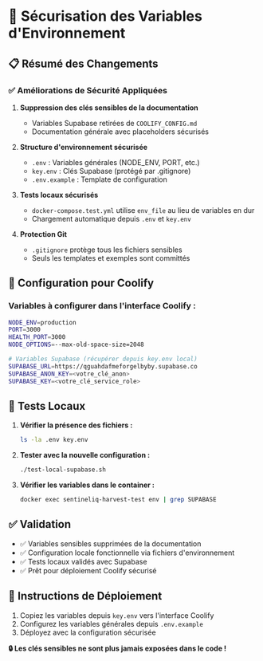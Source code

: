 # 🔐 Sécurisation des Variables d'Environnement

## 📋 Résumé des Changements

### ✅ **Améliorations de Sécurité Appliquées**

1. **Suppression des clés sensibles de la documentation**
   - Variables Supabase retirées de `COOLIFY_CONFIG.md`
   - Documentation générale avec placeholders sécurisés

2. **Structure d'environnement sécurisée**
   - `.env` : Variables générales (NODE_ENV, PORT, etc.)
   - `key.env` : Clés Supabase (protégé par .gitignore)
   - `.env.example` : Template de configuration

3. **Tests locaux sécurisés**
   - `docker-compose.test.yml` utilise `env_file` au lieu de variables en dur
   - Chargement automatique depuis `.env` et `key.env`

4. **Protection Git**
   - `.gitignore` protège tous les fichiers sensibles
   - Seuls les templates et exemples sont committés

## 🚀 **Configuration pour Coolify**

### Variables à configurer dans l'interface Coolify :

```bash
NODE_ENV=production
PORT=3000
HEALTH_PORT=3000
NODE_OPTIONS=--max-old-space-size=2048

# Variables Supabase (récupérer depuis key.env local)
SUPABASE_URL=https://qguahdafmeforgelbyby.supabase.co
SUPABASE_ANON_KEY=<votre_clé_anon>
SUPABASE_KEY=<votre_clé_service_role>
```

## 🧪 **Tests Locaux**

1. **Vérifier la présence des fichiers :**
   ```bash
   ls -la .env key.env
   ```

2. **Tester avec la nouvelle configuration :**
   ```bash
   ./test-local-supabase.sh
   ```

3. **Vérifier les variables dans le container :**
   ```bash
   docker exec sentineliq-harvest-test env | grep SUPABASE
   ```

## ✅ **Validation**

- ✅ Variables sensibles supprimées de la documentation
- ✅ Configuration locale fonctionnelle via fichiers d'environnement
- ✅ Tests locaux validés avec Supabase
- ✅ Prêt pour déploiement Coolify sécurisé

## 📝 **Instructions de Déploiement**

1. Copiez les variables depuis `key.env` vers l'interface Coolify
2. Configurez les variables générales depuis `.env.example`
3. Déployez avec la configuration sécurisée

**🔒 Les clés sensibles ne sont plus jamais exposées dans le code !**

